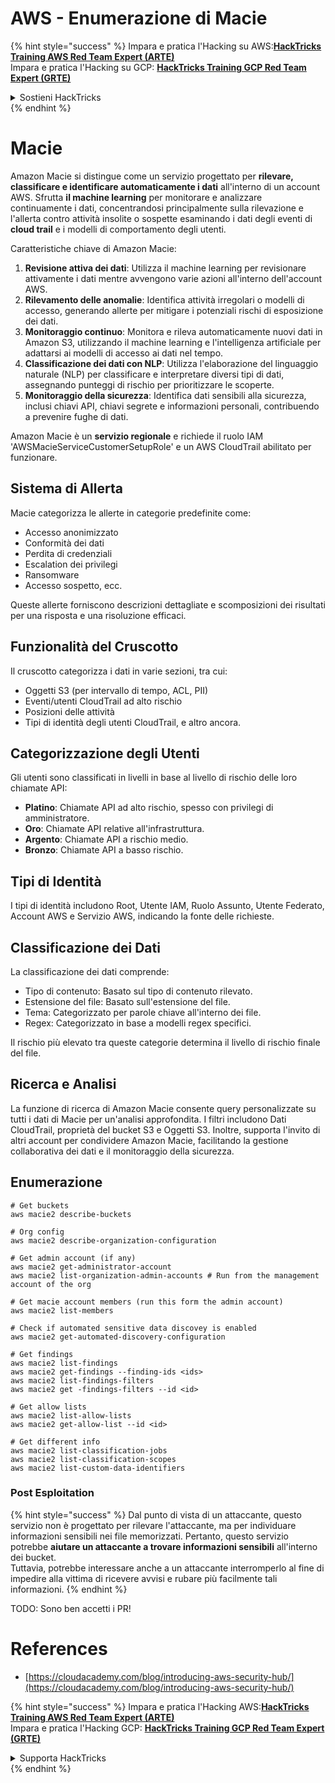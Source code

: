 # AWS - Enumerazione di Macie

{% hint style="success" %}
Impara e pratica l'Hacking su AWS:<img src="/.gitbook/assets/image.png" alt="" data-size="line">[**HackTricks Training AWS Red Team Expert (ARTE)**](https://training.hacktricks.xyz/courses/arte)<img src="/.gitbook/assets/image.png" alt="" data-size="line">\
Impara e pratica l'Hacking su GCP: <img src="/.gitbook/assets/image (2).png" alt="" data-size="line">[**HackTricks Training GCP Red Team Expert (GRTE)**<img src="/.gitbook/assets/image (2).png" alt="" data-size="line">](https://training.hacktricks.xyz/courses/grte)

<details>

<summary>Sostieni HackTricks</summary>

* Controlla i [**piani di abbonamento**](https://github.com/sponsors/carlospolop)!
* **Unisciti al** 💬 [**gruppo Discord**](https://discord.gg/hRep4RUj7f) o al [**gruppo telegram**](https://t.me/peass) o **seguici** su **Twitter** 🐦 [**@hacktricks\_live**](https://twitter.com/hacktricks\_live)**.**
* **Condividi trucchi di hacking inviando PR ai** [**HackTricks**](https://github.com/carlospolop/hacktricks) e [**HackTricks Cloud**](https://github.com/carlospolop/hacktricks-cloud) repository di Github.

</details>
{% endhint %}

# Macie

Amazon Macie si distingue come un servizio progettato per **rilevare, classificare e identificare automaticamente i dati** all'interno di un account AWS. Sfrutta **il machine learning** per monitorare e analizzare continuamente i dati, concentrandosi principalmente sulla rilevazione e l'allerta contro attività insolite o sospette esaminando i dati degli eventi di **cloud trail** e i modelli di comportamento degli utenti.

Caratteristiche chiave di Amazon Macie:

1. **Revisione attiva dei dati**: Utilizza il machine learning per revisionare attivamente i dati mentre avvengono varie azioni all'interno dell'account AWS.
2. **Rilevamento delle anomalie**: Identifica attività irregolari o modelli di accesso, generando allerte per mitigare i potenziali rischi di esposizione dei dati.
3. **Monitoraggio continuo**: Monitora e rileva automaticamente nuovi dati in Amazon S3, utilizzando il machine learning e l'intelligenza artificiale per adattarsi ai modelli di accesso ai dati nel tempo.
4. **Classificazione dei dati con NLP**: Utilizza l'elaborazione del linguaggio naturale (NLP) per classificare e interpretare diversi tipi di dati, assegnando punteggi di rischio per prioritizzare le scoperte.
5. **Monitoraggio della sicurezza**: Identifica dati sensibili alla sicurezza, inclusi chiavi API, chiavi segrete e informazioni personali, contribuendo a prevenire fughe di dati.

Amazon Macie è un **servizio regionale** e richiede il ruolo IAM 'AWSMacieServiceCustomerSetupRole' e un AWS CloudTrail abilitato per funzionare.

## Sistema di Allerta

Macie categorizza le allerte in categorie predefinite come:

- Accesso anonimizzato
- Conformità dei dati
- Perdita di credenziali
- Escalation dei privilegi
- Ransomware
- Accesso sospetto, ecc.

Queste allerte forniscono descrizioni dettagliate e scomposizioni dei risultati per una risposta e una risoluzione efficaci.

## Funzionalità del Cruscotto

Il cruscotto categorizza i dati in varie sezioni, tra cui:

- Oggetti S3 (per intervallo di tempo, ACL, PII)
- Eventi/utenti CloudTrail ad alto rischio
- Posizioni delle attività
- Tipi di identità degli utenti CloudTrail, e altro ancora.

## Categorizzazione degli Utenti

Gli utenti sono classificati in livelli in base al livello di rischio delle loro chiamate API:

- **Platino**: Chiamate API ad alto rischio, spesso con privilegi di amministratore.
- **Oro**: Chiamate API relative all'infrastruttura.
- **Argento**: Chiamate API a rischio medio.
- **Bronzo**: Chiamate API a basso rischio.

## Tipi di Identità

I tipi di identità includono Root, Utente IAM, Ruolo Assunto, Utente Federato, Account AWS e Servizio AWS, indicando la fonte delle richieste.

## Classificazione dei Dati

La classificazione dei dati comprende:

- Tipo di contenuto: Basato sul tipo di contenuto rilevato.
- Estensione del file: Basato sull'estensione del file.
- Tema: Categorizzato per parole chiave all'interno dei file.
- Regex: Categorizzato in base a modelli regex specifici.

Il rischio più elevato tra queste categorie determina il livello di rischio finale del file.

## Ricerca e Analisi

La funzione di ricerca di Amazon Macie consente query personalizzate su tutti i dati di Macie per un'analisi approfondita. I filtri includono Dati CloudTrail, proprietà del bucket S3 e Oggetti S3. Inoltre, supporta l'invito di altri account per condividere Amazon Macie, facilitando la gestione collaborativa dei dati e il monitoraggio della sicurezza.


## Enumerazione
```
# Get buckets
aws macie2 describe-buckets

# Org config
aws macie2 describe-organization-configuration

# Get admin account (if any)
aws macie2 get-administrator-account
aws macie2 list-organization-admin-accounts # Run from the management account of the org

# Get macie account members (run this form the admin account)
aws macie2 list-members

# Check if automated sensitive data discovey is enabled
aws macie2 get-automated-discovery-configuration

# Get findings
aws macie2 list-findings
aws macie2 get-findings --finding-ids <ids>
aws macie2 list-findings-filters
aws macie2 get -findings-filters --id <id>

# Get allow lists
aws macie2 list-allow-lists
aws macie2 get-allow-list --id <id>

# Get different info
aws macie2 list-classification-jobs
aws macie2 list-classification-scopes
aws macie2 list-custom-data-identifiers
```
### Post Esploitation

{% hint style="success" %}
Dal punto di vista di un attaccante, questo servizio non è progettato per rilevare l'attaccante, ma per individuare informazioni sensibili nei file memorizzati. Pertanto, questo servizio potrebbe **aiutare un attaccante a trovare informazioni sensibili** all'interno dei bucket.\
Tuttavia, potrebbe interessare anche a un attaccante interromperlo al fine di impedire alla vittima di ricevere avvisi e rubare più facilmente tali informazioni.
{% endhint %}

TODO: Sono ben accetti i PR!

# References
* [https://cloudacademy.com/blog/introducing-aws-security-hub/](https://cloudacademy.com/blog/introducing-aws-security-hub/)

{% hint style="success" %}
Impara e pratica l'Hacking AWS:<img src="/.gitbook/assets/image.png" alt="" data-size="line">[**HackTricks Training AWS Red Team Expert (ARTE)**](https://training.hacktricks.xyz/courses/arte)<img src="/.gitbook/assets/image.png" alt="" data-size="line">\
Impara e pratica l'Hacking GCP: <img src="/.gitbook/assets/image (2).png" alt="" data-size="line">[**HackTricks Training GCP Red Team Expert (GRTE)**<img src="/.gitbook/assets/image (2).png" alt="" data-size="line">](https://training.hacktricks.xyz/courses/grte)

<details>

<summary>Supporta HackTricks</summary>

* Controlla i [**piani di abbonamento**](https://github.com/sponsors/carlospolop)!
* **Unisciti al** 💬 [**gruppo Discord**](https://discord.gg/hRep4RUj7f) o al [**gruppo telegram**](https://t.me/peass) o **seguici** su **Twitter** 🐦 [**@hacktricks\_live**](https://twitter.com/hacktricks\_live)**.**
* **Condividi trucchi di hacking inviando PR ai** [**HackTricks**](https://github.com/carlospolop/hacktricks) e [**HackTricks Cloud**](https://github.com/carlospolop/hacktricks-cloud) repository di Github.

</details>
{% endhint %}
